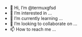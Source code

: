 - 👋 Hi, I’m @termuxgfsd
- 👀 I’m interested in ...
- 🌱 I’m currently learning ...
- 💞️ I’m looking to collaborate on ...
- 📫 How to reach me ...

<!---
termuxgfsd/termuxgfsd is a ✨ special ✨ repository because its `README.md` (this file) appears on your GitHub profile.
You can click the Preview link to take a look at your changes.
--->
